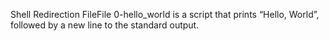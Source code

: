 Shell Redirection
FileFile 0-hello_world is a script that prints “Hello, World”, followed by a new line to the standard output.
